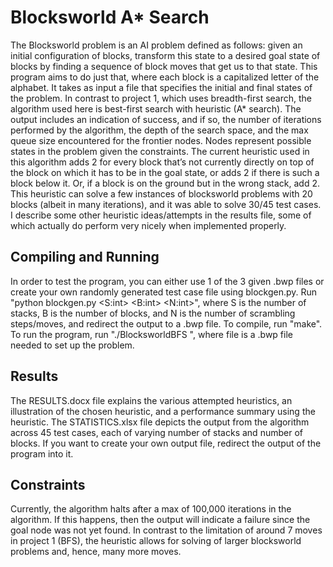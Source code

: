 # Blocksworld A* Search
The Blocksworld problem is an AI problem defined as follows: given an initial
configuration of blocks, transform this state to a desired goal state of blocks
by finding a sequence of block moves that get us to that state. This program aims
to do just that, where each block is a capitalized letter of the alphabet. It
takes as input a file that specifies the initial and final states of the problem.
In contrast to project 1, which uses breadth-first search, the algorithm used here
is best-first search with heuristic (A* search). The output includes an indication of
success, and if so, the number of iterations performed by the algorithm, the depth of
the search space, and the max queue size encountered for the frontier nodes. Nodes
represent possible states in the problem given the constraints. The current 
heuristic used in this algorithm adds 2 for every block that’s not currently directly
on top of the block on which it has to be in the goal state, or adds 2 if there is such
a block below it. Or, if a block is on the ground but in the wrong stack, add 2. This
heuristic can solve a few instances of blocksworld problems with 20 blocks (albeit in
many iterations), and it was able to solve 30/45 test cases. I describe some other heuristic
ideas/attempts in the results file, some of which actually do perform very nicely when
implemented properly.

## Compiling and Running
In order to test the program, you can either use 1 of the 3 given .bwp files or
create your own randomly generated test case file using blockgen.py. Run
"python blockgen.py <S:int> <B:int> <N:int>", where S is the number of stacks,
B is the number of blocks, and N is the number of scrambling steps/moves, and
redirect the output to a .bwp file. To compile, run "make". To run the program,
run "./BlocksworldBFS <file>", where file is a .bwp file needed to set up the
problem.

## Results
The RESULTS.docx file explains the various attempted heuristics, an illustration of the
chosen heuristic, and a performance summary using the heuristic. The STATISTICS.xlsx file
depicts the output from the algorithm across 45 test cases, each of varying number of stacks
and number of blocks. If you want to create your own output file, redirect the output of the
program into it.

## Constraints
Currently, the algorithm halts after a max of 100,000 iterations in the algorithm.
If this happens, then the output will indicate a failure since the goal node was
not yet found. In contrast to the limitation of around 7 moves in project 1 (BFS),
the heuristic allows for solving of larger blocksworld problems and, hence, many
more moves.
